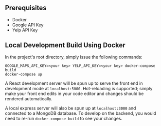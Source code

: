 ## Prerequisites
- Docker
- Google API Key
- Yelp API Key

## Local Development Build Using Docker
In the project's root directory, simply issue the following commands:
```
GOOGLE_MAPS_API_KEY=<your key> YELP_API_KEY=<your key> docker-compose build
docker-compose up
```
A React development server will be spun up to serve the front end in development
mode at `localhost:5000`.
Hot-reloading is supported; simply make your front end edits in your
code editor and changes should be rendered automatically. 

A local express server will also be spun up at `localhost:3000` and connected to
a MongoDB database.
To develop on the backend, you would need to re-run `docker-compose build` to
see your changes.
